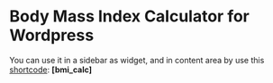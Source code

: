 # Body Mass Index Calculator for Wordpress

You can use it in a sidebar as widget, and in content area by use this [shortcode](http://en.support.wordpress.com/shortcodes/):  **[bmi_calc]**